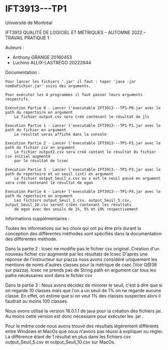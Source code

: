 # IFT3913---TP1

Université de Montréal


IFT3913 QUALITÉ DE LOGICIEL ET MÉTRIQUES – AUTOMNE 2022 – TRAVAIL PRATIQUE 1


Auteurs :

- Anthony GRANGE 20160453
- Luchino ALLIX-LASTREGO 20222844


Documentation :

	Pour lancer les fichiers '.jar' il faut : taper 'java -jar nomDuFichier.jar' suivi des arguments.

    Pour exécuter les 4 programmes il faut passer leurs arguments respectifs.

    Execution Partie 0 - Lancer l'executable IFT3913---TP1-P0.jar avec le path du repertoire en argument
        Le fichier output.csv sera créé contenant le résultat de jls

    Execution Partie 1 - Lancer l'executable IFT3913---TP1-P1.jar avec le path du fichier en argument
        Le resultat seras affiché dans la console

    Execution Partie 2 - Lancer l'executable IFT3913---TP1-P2.jar avec le path du fichier csv en argument
        Le fichier output2.csv sera créé contant le résultat du fichier csv initial augmenté
        par le résultat de lcsec

    Execution Partie 3 - Lancer l'executable IFT3913---TP1-P3.jar avec le path du repertoire et un seuil (int) en argument
        Le fichier output_Seuil_x.csv ou x est le seuil passé en argument sera créé contenant le résultat de egon

    Execution Partie 4 - Lancer l'executable IFT3913---TP1-P4.jar avec le path du repertoire en argument
        Les fichiers output_Seuil_1.csv, output_Seuil_5.csv, output_Seuil_10.csv seront créés contenant les résultats
        de egon avec des seuils de 1%, 5% et 10% respectivement

Informations supplémentaires :

Toutes les informations sur les choix qui ont pu être pris durant la conception des différentes méthodes sont spécifiés dans
la documentation des différentes méthode.

Dans la partie 2 :
lcsec ne modifie pas le fichier csv original. Création d'un nouveau fichier csv augmenté par les résultats de lcsec
D'après une réponse de l'instructeur sur piazza nous avons considéré uniquement les mentions de noms d'autres classes
pour la métrique de csec (Voir Q@36 sur piazza).
lcsec ne prends pas de String path en argument car tous les paths nécéssaires sont dans le fichier csv

Dans la partie 3 :
Nous avons décidez de minorer le seuil, c'est à dire que si on regarde 10 classes mais que l'on a un seuil de 1% on ne
regarde aucune classe. En effet, on estime que si on veut 1% des classes suspectes alors il faudrait au moins 100 classes.

Nous avons utilisé la version 18.0.1.1 de java pour la création des fichiers jar. Au moins cette version est donc nécessaire pour exécuter les .jar .

Pour le même code nous avons trouvé des résultats légèrement différents entre Windows et MacOs que nous n'avons pas
réussi à expliquer ou régler. La différence étant de 1 résultat en plus dans les fichiers csv output_Seuil_5.csv et
output_Seuil_10.csv sur MacOs.
